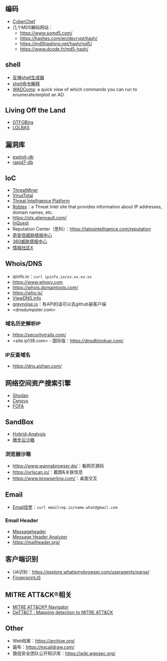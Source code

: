## 编码
- [CyberChef](https://gchq.github.io/CyberChef/)
- 几个MD5解码网站：
    - <https://www.somd5.com/>
    - <https://hashes.com/en/decrypt/hash/>
    - <https://md5hashing.net/hash/md5/>
    - <https://www.dcode.fr/md5-hash/>


## shell
- [反弹shell生成器](https://www.revshells.com/)
- [shell命令解释](https://explainshell.com/)
- [WADComs](https://wadcoms.github.io/): a quick view of which commands you can run to enumerate/exploit an AD.


## Living Off the Land
- [GTFOBins](https://gtfobins.github.io/)
- [LOLBAS](https://lolbas-project.github.io/)

## 漏洞库
- [exploit-db](https://www.exploit-db.com/)
- [rapid7-db](https://www.rapid7.com/db/)


## IoC
- [ThreatMiner](https://www.threatminer.org/)
- [VirusTotal](https://www.virustotal.com/gui/home/search/)
- [Threat Intelligence Platform](https://threatintelligenceplatform.com/)
- [Robtex](https://www.robtex.com/)：a Threat Intel site that provides information about IP addresses, domain names, etc.
- <https://otx.alienvault.com/>
- [InQuest](https://labs.inquest.net/)
- Reputation Center（思科）：<https://talosintelligence.com/reputation>
- [奇安信威胁情报中心](https://ti.qianxin.com/)
- [360威胁情报中心](https://ti.360.net/#/homepage)
- [情报社区X](https://x.threatbook.com/)


## Whois/DNS
- ipinfo.io：`curl ipinfo.io/xx.xx.xx.xx`
- <https://www.whoxy.com>
- <https://whois.domaintools.com/>
- <https://who.is/>
- [ViewDNS.info](https://viewdns.info/)
- [greynoise.io](https://www.greynoise.io/)：有API的话可以去github装客户端
- <dnsdumpster.com>

### 域名历史解析IP
- <https://securitytrails.com/>
- <site.ip138.com> - 国际版：<https://dnsdblookup.com/>

### IP反查域名
- <https://dns.aizhan.com/>



## 网络空间资产搜索引擎
- [Shodan](https://www.shodan.io/)
- [Censys](https://search.censys.io/)
- [FOFA](https://fofa.info/)


## SandBox
- [Hybrid-Analysis](https://www.hybrid-analysis.com/)
- [微步云沙箱](https://s.threatbook.com/)

### 浏览器沙箱
- <https://www.wannabrowser.de/>：看网页源码
- <https://urlscan.io/>：截图&关联信息
- <https://www.browserling.com/>：桌面交互


## Email

- [Email信誉](https://emailrep.io/)：`curl emailrep.io/name.what@gmail.com`

### Email Header

- [Messageheader](https://toolbox.googleapps.com/apps/messageheader/analyzeheader)
- [Message Header Analyzer](https://mha.azurewebsites.net/)
- <https://mailheader.org/>


## 客户端识别
- UA识别：<https://explore.whatismybrowser.com/useragents/parse/>
- [FingerprintJS](https://github.com/fingerprintjs/fingerprintjs)


## MITRE ATT&CK®相关
- [MITRE ATT&CK® Navigator](https://mitre-attack.github.io/attack-navigator/)
- [DeTT&CT : Mapping detection to MITRE ATT&CK](https://blog.nviso.eu/2022/03/09/dettct-mapping-detection-to-mitre-attck/)



## Other
- Web档案：<https://archive.org/>
- 画布：<https://excalidraw.com/>
- 狼组安全团队公开知识库：<https://wiki.wgpsec.org/>